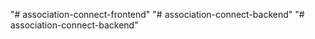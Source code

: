 "# association-connect-frontend" 
"# association-connect-backend" 
"# association-connect-backend" 

